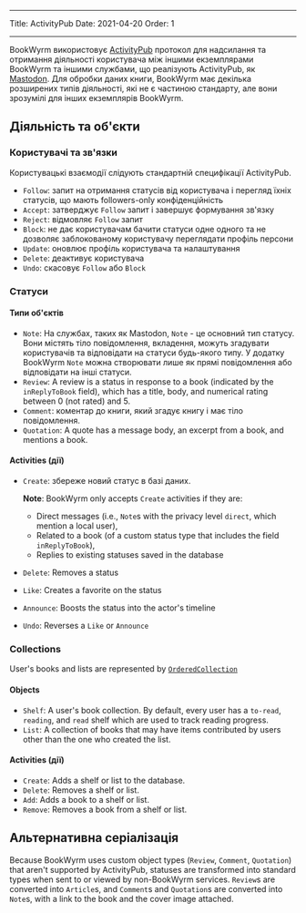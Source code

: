 - - -
Title: ActivityPub Date: 2021-04-20 Order: 1
- - -

BookWyrm використовує [ActivityPub](http://activitypub.rocks/) протокол для надсилання та отримання діяльності користувача між іншими екземплярами BookWyrm та іншими службами, що реалізують ActivityPub, як [Mastodon](https://joinmastodon.org/). Для обробки даних книги, BookWyrm має декілька розширених типів діяльності, які не є частиною стандарту, але вони зрозумілі для інших екземплярів BookWyrm.

## Діяльність та об'єкти

### Користувачі та зв'язки
Користувацькі взаємодії слідують стандартній специфікації ActivityPub.

- `Follow`: запит на отримання статусів від користувача і перегляд їхніх статусів, що мають followers-only конфіденційність
- `Accept`: затверджує `Follow` запит і завершує формування зв'язку
- `Reject`: відмовляє `Follow` запит
- `Block`: не дає користувачам бачити статуси одне одного та не дозволяє заблокованому користувачу переглядати профіль персони
- `Update`: оновлює профіль користувача та налаштування
- `Delete`: деактивує користувача
- `Undo`: скасовує `Follow` або `Block`

### Статуси
#### Типи об'єктів

- `Note`: На службах, таких як Mastodon, `Note` - це основний тип статусу. Вони містять тіло повідомлення, вкладення, можуть згадувати користувачів та відповідати на статуси будь-якого типу. У додатку BookWyrm `Note` можна створювати лише як прямі повідомлення або відповідати на інші статуси.
- `Review`: A review is a status in response to a book (indicated by the `inReplyToBook` field), which has a title, body, and numerical rating between 0 (not rated) and 5.
- `Comment`: коментар до книги, який згадує книгу і має тіло повідомлення.
- `Quotation`: A quote has a message body, an excerpt from a book, and mentions a book.


#### Activities (дії)

- `Create`: збереже новий статус в базі даних.

   **Note**: BookWyrm only accepts `Create` activities if they are:

   - Direct messages (i.e., `Note`s with the privacy level `direct`, which mention a local user),
   - Related to a book (of a custom status type that includes the field `inReplyToBook`),
   - Replies to existing statuses saved in the database
- `Delete`: Removes a status
- `Like`: Creates a favorite on the status
- `Announce`: Boosts the status into the actor's timeline
- `Undo`: Reverses a `Like` or `Announce`

### Collections
User's books and lists are represented by [`OrderedCollection`](https://www.w3.org/TR/activitystreams-vocabulary/#dfn-orderedcollection)

#### Objects

- `Shelf`: A user's book collection. By default, every user has a `to-read`, `reading`, and `read` shelf which are used to track reading progress.
- `List`: A collection of books that may have items contributed by users other than the one who created the list.

#### Activities (дії)

- `Create`: Adds a shelf or list to the database.
- `Delete`: Removes a shelf or list.
- `Add`: Adds a book to a shelf or list.
- `Remove`: Removes a book from a shelf or list.


## Альтернативна серіалізація
Because BookWyrm uses custom object types (`Review`, `Comment`, `Quotation`) that aren't supported by ActivityPub, statuses are transformed into standard types when sent to or viewed by non-BookWyrm services. `Review`s are converted into `Article`s, and `Comment`s and `Quotation`s are converted into `Note`s, with a link to the book and the cover image attached.
